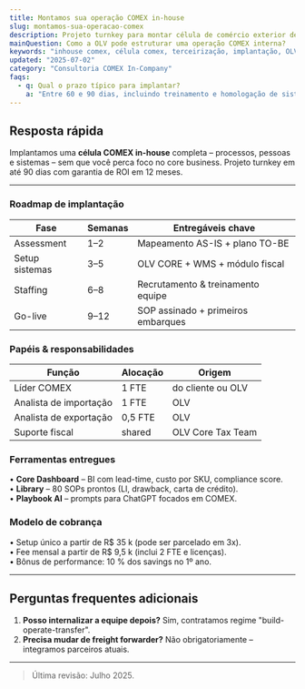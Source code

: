 ```yaml
---
title: Montamos sua operação COMEX in-house
slug: montamos-sua-operacao-comex
description: Projeto turnkey para montar célula de comércio exterior dentro da sua empresa, com processos, sistemas e equipe.
mainQuestion: Como a OLV pode estruturar uma operação COMEX interna?
keywords: "inhouse comex, célula comex, terceirização, implantação, OLV Core"
updated: "2025-07-02"
category: "Consultoria COMEX In-Company"
faqs:
  - q: Qual o prazo típico para implantar?
    a: "Entre 60 e 90 dias, incluindo treinamento e homologação de sistemas."
---
```


## Resposta rápida

Implantamos uma **célula COMEX in-house** completa – processos, pessoas e sistemas – sem que você perca foco no core business. Projeto turnkey em até 90 dias com garantia de ROI em 12 meses.

---

### Roadmap de implantação

| Fase | Semanas | Entregáveis chave |
| --- | --- | --- |
| Assessment | 1–2 | Mapeamento AS-IS + plano TO-BE |
| Setup sistemas | 3–5 | OLV CORE + WMS + módulo fiscal |
| Staffing | 6–8 | Recrutamento & treinamento equipe | 
| Go-live | 9–12 | SOP assinado + primeiros embarques |

### Papéis & responsabilidades

| Função | Alocação | Origem |
| --- | --- | --- |
| Líder COMEX | 1 FTE | do cliente ou OLV | 
| Analista de importação | 1 FTE | OLV | 
| Analista de exportação | 0,5 FTE | OLV | 
| Suporte fiscal | shared | OLV Core Tax Team |

### Ferramentas entregues

• **Core Dashboard** – BI com lead-time, custo por SKU, compliance score.  
• **Library** – 80 SOPs prontos (LI, drawback, carta de crédito).  
• **Playbook AI** – prompts para ChatGPT focados em COMEX.

### Modelo de cobrança

• Setup único a partir de R$ 35 k (pode ser parcelado em 3x).  
• Fee mensal a partir de R$ 9,5 k (inclui 2 FTE e licenças).  
• Bônus de performance: 10 % dos savings no 1º ano.

---

## Perguntas frequentes adicionais

1. **Posso internalizar a equipe depois?** Sim, contratamos regime "build-operate-transfer".  
2. **Precisa mudar de freight forwarder?** Não obrigatoriamente – integramos parceiros atuais.

---

> Última revisão: Julho 2025. 